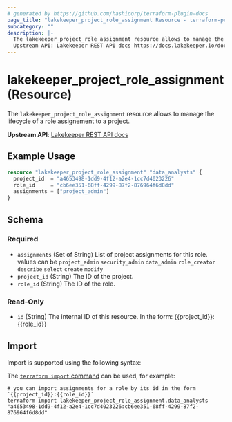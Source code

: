 ```yaml
---
# generated by https://github.com/hashicorp/terraform-plugin-docs
page_title: "lakekeeper_project_role_assignment Resource - terraform-provider-lakekeeper"
subcategory: ""
description: |-
  The lakekeeper_project_role_assignment resource allows to manage the lifecycle of a role assignement to a project.
  Upstream API: Lakekeeper REST API docs https://docs.lakekeeper.io/docs/nightly/api/management/#tag/permissions/operation/update_project_assignments
---
```


# lakekeeper_project_role_assignment (Resource)

The `lakekeeper_project_role_assignment` resource allows to manage the lifecycle of a role assignement to a project.

**Upstream API**: [Lakekeeper REST API docs](https://docs.lakekeeper.io/docs/nightly/api/management/#tag/permissions/operation/update_project_assignments)

## Example Usage

```terraform
resource "lakekeeper_project_role_assignment" "data_analysts" {
  project_id  = "a4653498-1dd9-4f12-a2e4-1cc7d4023226"
  role_id     = "cb6ee351-68ff-4299-87f2-876964f6d8dd"
  assignments = ["project_admin"]
}
```

<!-- schema generated by tfplugindocs -->
## Schema

### Required

- `assignments` (Set of String) List of project assignments for this role. values can be `project_admin` `security_admin` `data_admin` `role_creator` `describe` `select` `create` `modify`
- `project_id` (String) The ID of the project.
- `role_id` (String) The ID of the role.

### Read-Only

- `id` (String) The internal ID of this resource. In the form: {{project_id}}:{{role_id}}

## Import

Import is supported using the following syntax:

The [`terraform import` command](https://developer.hashicorp.com/terraform/cli/commands/import) can be used, for example:

```shell
# you can import assignments for a role by its id in the form `{{project_id}}:{{role_id}}`
terraform import lakekeeper_project_role_assignment.data_analysts "a4653498-1dd9-4f12-a2e4-1cc7d4023226:cb6ee351-68ff-4299-87f2-876964f6d8dd"
```

